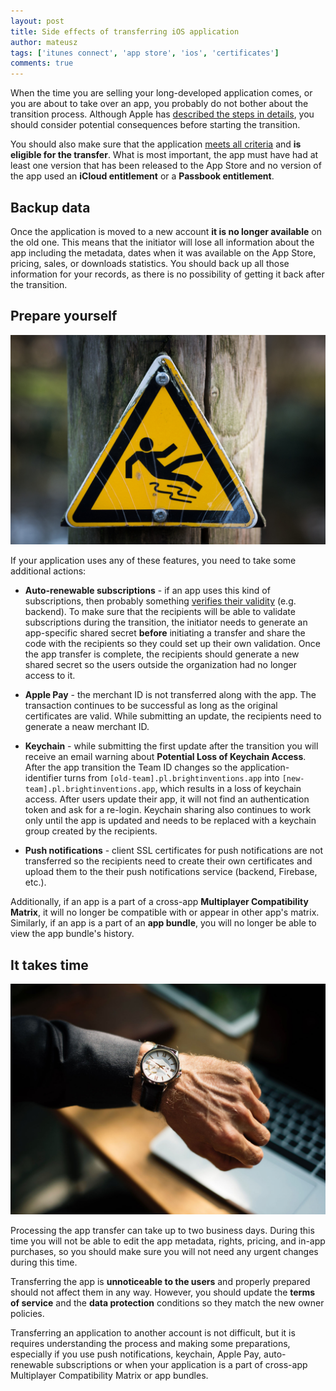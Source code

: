 ```yaml
---
layout: post
title: Side effects of transferring iOS application
author: mateusz
tags: ['itunes connect', 'app store', 'ios', 'certificates']
comments: true
---
```


When the time you are selling your long-developed application comes, or you are about to take over an app, you probably do not bother about the transition process. Although Apple has [described the steps in details](https://help.apple.com/itunes-connect/developer/#/deved688524f), you should consider potential consequences before starting the transition.

You should also make sure that the application [meets all criteria](https://help.apple.com/itunes-connect/developer/#/devaf27784ff) and **is eligible for the transfer**. What is most important, the app must have had at least one version that has been released to the App Store and no version of the app used an **iCloud entitlement** or a **Passbook entitlement**.

## Backup data

Once the application is moved to a new account **it is no longer available** on the old one. This means that the initiator will lose all information about the app including the metadata, dates when it was available on the App Store, pricing, sales, or downloads statistics. You should back up all those information for your records, as there is no possibility of getting it back after the transition.

## Prepare yourself

![image](/images/app-transfer-side-effects/breakdance.jpg)

If your application uses any of these features, you need to take some additional actions:

- **Auto-renewable subscriptions** - if an app uses this kind of subscriptions, then probably something [verifies their validity](https://developer.apple.com/library/content/releasenotes/General/ValidateAppStoreReceipt/Chapters/ValidateRemotely.html#//apple_ref/doc/uid/TP40010573-CH104-SW1) (e.g. backend). To make sure that the recipients will be able to validate subscriptions during the transition, the initiator needs to generate an app-specific shared secret **before** initiating a transfer and share the code with the recipients so they could set up their own validation. Once the app transfer is complete, the recipients should generate a new shared secret so the users outside the organization had no longer access to it.

- **Apple Pay** - the merchant ID is not transferred along with the app. The transaction continues to be successful as long as the original certificates are valid. While submitting an update, the recipients need to generate a neaw merchant ID.

- **Keychain** - while submitting the first update after the transition you will receive an email warning about **Potential Loss of Keychain Access**. After the app transition the Team ID changes so the application-identifier turns from `[old-team].pl.brightinventions.app` into `[new-team].pl.brightinventions.app`, which results in a loss of keychain access. After users update their app, it will not find an authentication token and ask for a re-login. Keychain sharing also continues to work only until the app is updated and needs to be replaced with a keychain group created by the recipients.

- **Push notifications** - client SSL certificates for push notifications are not transferred so the recipients need to create their own certificates and upload them to the their push notifications service (backend, Firebase, etc.).

Additionally, if an app is a part of a cross-app **Multiplayer Compatibility Matrix**, it will no longer be compatible with or appear in other app's matrix. Similarly, if an app is a part of an **app bundle**, you will no longer be able to view the app bundle's history.

## It takes time

![image](/images/app-transfer-side-effects/hairy-hand.jpg)

Processing the app transfer can take up to two business days. During this time you will not be able to edit the app metadata, rights, pricing, and in-app purchases, so you should make sure you will not need any urgent changes during this time.

Transferring the app is **unnoticeable to the users** and properly prepared should not affect them in any way. However, you should update the **terms of service** and the **data protection** conditions so they match the new owner policies.

Transferring an application to another account is not difficult, but it is requires understanding the process and making some preparations, especially if you use push notifications, keychain, Apple Pay, auto-renewable subscriptions or when your application is a part of cross-app Multiplayer Compatibility Matrix or app bundles.
